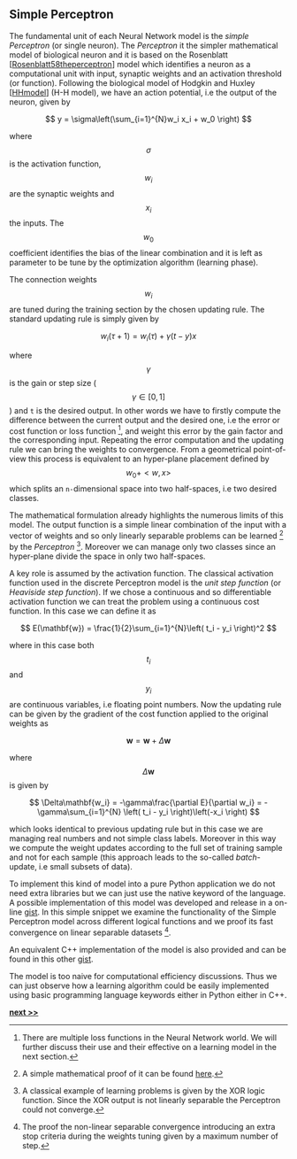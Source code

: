 ## Simple Perceptron

The fundamental unit of each Neural Network model is the *simple Perceptron* (or single neuron).
The *Perceptron* it the simpler mathematical model of biological neuron and it is based on the Rosenblatt [[Rosenblatt58theperceptron](https://citeseerx.ist.psu.edu/viewdoc/summary?doi=10.1.1.588.3775)] model which identifies a neuron as a computational unit with input, synaptic weights and an activation threshold (or function).
Following the biological model of Hodgkin and Huxley [[HHmodel](https://www.ncbi.nlm.nih.gov/pmc/articles/PMC1392413/)]  (H-H model), we have an action potential, i.e the output of the neuron, given by

$$
y = \sigma\left(\sum_{i=1}^{N}w_i x_i + w_0 \right)
$$

where $$\sigma$$ is the activation function, $$w_i$$ are the synaptic weights and $$x_i$$ the inputs.
The $$w_0$$ coefficient identifies the bias of the linear combination and it is left as parameter to be tune by the optimization algorithm (learning phase).

The connection weights $$w_i$$ are tuned during the training section by the chosen updating rule.
The standard updating rule is simply given by

$$
w_i(\tau + 1) = w_i(\tau) + \gamma(t - y)x
$$

where $$\gamma$$ is the gain or step size ($$\gamma \in [0, 1]$$) and `t` is the desired output.
In other words we have to firstly compute the difference between the current output and the desired one, i.e the error or cost function or loss function [^1], and weight this error by the gain factor and the corresponding input.
Repeating the error computation and the updating rule we can bring the weights to convergence.
From a geometrical point-of-view this process is equivalent to an hyper-plane placement defined by $$w_0 + < w, x >$$ which splits an `n-`dimensional space into two half-spaces, i.e two desired classes.

The mathematical formulation already highlights the numerous limits of this model.
The output function is a simple linear combination of the input with a vector of weights and so only linearly separable problems can be learned [^2] by the *Perceptron* [^3].
Moreover we can manage only two classes since an hyper-plane divide the space in only two half-spaces.

A key role is assumed by the activation function.
The classical activation function used in the discrete Perceptron model is the *unit step function* (or *Heaviside step function*).
If we chose a continuous and so differentiable activation function we can treat the problem using a continuous cost function.
In this case we can define it as

$$
E(\mathbf{w}) = \frac{1}{2}\sum_{i=1}^{N}\left( t_i - y_i \right)^2
$$

where in this case both $$t_i$$ and $$y_i$$ are continuous variables, i.e floating point numbers.
Now the updating rule can be given by the gradient of the cost function applied to the original weights as

$$
\mathbf{w} = \mathbf{w} + \Delta\mathbf{w}
$$

where $$\Delta\mathbf{w}$$ is given by

$$
\Delta\mathbf{w_i} = -\gamma\frac{\partial E}{\partial w_i} = -\gamma\sum_{i=1}^{N} \left( t_i - y_i \right)\left(-x_i \right)
$$

which looks identical to previous updating rule but in this case we are managing real numbers and not simple class labels.
Moreover in this way we compute the weight updates according to the full set of training sample and not for each sample (this approach leads to the so-called *batch*-update, i.e small subsets of data).

To implement this kind of model into a pure Python application we do not need extra libraries but we can just use the native keyword of the language.
A possible implementation of this model was developed and release in a on-line [gist](https://gist.github.com/Nico-Curti/358b7a2ffed1abbb57ee87a5338ca073).
In this simple snippet we examine the functionality of the Simple Perceptron model across different logical functions and we proof its fast convergence on linear separable datasets [^4].

An equivalent C++ implementation of the model is also provided and can be found in this other [gist](https://gist.github.com/Nico-Curti/856c3baf523bc5d01b1e7dfe2515c0e2).

The model is too naive for computational efficiency discussions.
Thus we can just observe how a learning algorithm could be easily implemented using basic programming language keywords either in Python either in C++.


[^1]: There are multiple loss functions in the Neural Network world. We will further discuss their use and their effective on a learning model in the next section.

[^2]: A simple mathematical proof of it can be found [here](http://www.cs.columbia.edu/~mcollins/courses/6998-2012/notes/perc.converge.pdf).

[^3]: A classical example of learning problems is given by the XOR logic function. Since the XOR output is not linearly separable the Perceptron could not converge.

[^4]: The proof the non-linear separable convergence introducing an extra stop criteria during the weights tuning given by a maximum number of step.


[**next >>**](./FullyConnected.md)
